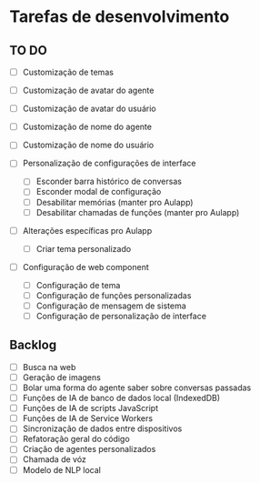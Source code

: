 # Tarefas de desenvolvimento

## TO DO
- [ ] Customização de temas
- [ ] Customização de avatar do agente
- [ ] Customização de avatar do usuário
- [ ] Customização de nome do agente
- [ ] Customização de nome do usuário

- [ ] Personalização de configurações de interface
  - [ ] Esconder barra histórico de conversas
  - [ ] Esconder modal de configuração
  - [ ] Desabilitar memórias (manter pro Aulapp)
  - [ ] Desabilitar chamadas de funções (manter pro Aulapp)

- [ ] Alterações específicas pro Aulapp
  - [ ] Criar tema personalizado

- [ ] Configuração de web component
  - [ ] Configuração de tema
  - [ ] Configuração de funções personalizadas
  - [ ] Configuração de mensagem de sistema
  - [ ] Configuração de personalização de interface

## Backlog
- [ ] Busca na web
- [ ] Geração de imagens
- [ ] Bolar uma forma do agente saber sobre conversas passadas
- [ ] Funções de IA de banco de dados local (IndexedDB)
- [ ] Funções de IA de scripts JavaScript
- [ ] Funções de IA de Service Workers
- [ ] Sincronização de dados entre dispositivos
- [ ] Refatoração geral do código
- [ ] Criação de agentes personalizados
- [ ] Chamada de vóz
- [ ] Modelo de NLP local
